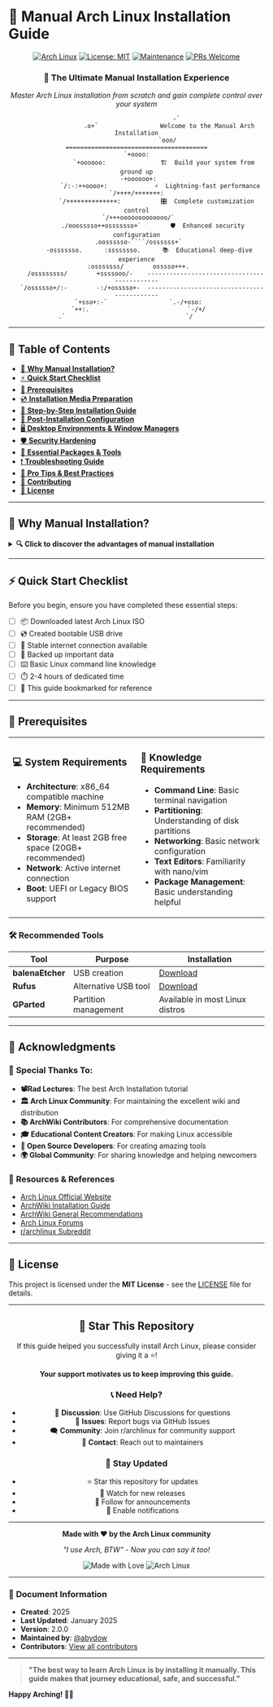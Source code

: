 # 🚀 Manual Arch Linux Installation Guide

<div align="center">

[![Arch Linux](https://img.shields.io/badge/Arch%20Linux-1793D1?logo=arch-linux&logoColor=fff&style=for-the-badge)](https://archlinux.org/)
[![License: MIT](https://img.shields.io/badge/License-MIT-yellow.svg?style=for-the-badge)](https://opensource.org/licenses/MIT)
[![Maintenance](https://img.shields.io/badge/Maintained%3F-yes-green.svg?style=for-the-badge)](https://GitHub.com/abydow/Manual-Arch-Linux-Installation/graphs/commit-activity)
[![PRs Welcome](https://img.shields.io/badge/PRs-welcome-brightgreen.svg?style=for-the-badge)](http://makeapullrequest.com)

### 🎯 **The Ultimate Manual Installation Experience**
*Master Arch Linux installation from scratch and gain complete control over your system*

```ascii
                      -`
                  .o+`                 Welcome to the Manual Arch Installation
                 `ooo/                 =======================================
                `+oooo:                
               `+oooooo:               🏗️  Build your system from ground up
               -+oooooo+:              
             `/:-:++oooo+:             ⚡  Lightning-fast performance
            `/++++/+++++++:            
           `/++++++++++++++:           🎛️  Complete customization control
          `/+++ooooooooooooo/`         
         ./ooosssso++osssssso+`        🛡️  Enhanced security configuration
        .oossssso-````/ossssss+`       
       -osssssso.      :ssssssso.      📚  Educational deep-dive experience
      :osssssss/        osssso+++.     
     /ossssssss/        +ssssooo/-    --------------------------------------------
   `/ossssso+/:-        -:/+osssso+-  --------------------------------------------
  `+sso+:-`                 `.-/+oso: 
 `++:.                           `-/+/
 .`                                 `/       
```

</div>

---

## 📑 Table of Contents

- [🌟 **Why Manual Installation?**](#-why-manual-installation)
- [⚡ **Quick Start Checklist**](#-quick-start-checklist)
- [🎯 **Prerequisites**](#-prerequisites)
- [💿 **Installation Media Preparation**](#-installation-media-preparation)
- [🚀 **Step-by-Step Installation Guide**](#-step-by-step-installation-guide)
- [🎨 **Post-Installation Configuration**](#-post-installation-configuration)
- [🖥️ **Desktop Environments & Window Managers**](#%EF%B8%8F-desktop-environments--window-managers)
- [🛡️ **Security Hardening**](#%EF%B8%8F-security-hardening)
- [🔧 **Essential Packages & Tools**](#-essential-packages--tools)
- [❗ **Troubleshooting Guide**](#-troubleshooting-guide)
- [🎯 **Pro Tips & Best Practices**](#-pro-tips--best-practices)
- [🤝 **Contributing**](#-contributing)
- [📄 **License**](#-license)

---

## 🌟 Why Manual Installation?

<details>
<summary><b>🔍 Click to discover the advantages of manual installation</b></summary>

### 🎓 **Educational Benefits**
- **Deep System Understanding**: Learn how Linux systems work at the fundamental level
- **Command Line Mastery**: Become proficient with essential terminal commands
- **Troubleshooting Skills**: Develop debugging abilities for system issues

### ⚡ **Performance Advantages**  
- **Minimal Bloat**: Install only what you need for optimal performance
- **Resource Efficiency**: Perfect for older hardware or resource-constrained systems
- **Custom Optimization**: Tailor every aspect to your specific use case

### 🎛️ **Complete Control**
- **Package Selection**: Choose exactly which software to install
- **Kernel Configuration**: Select the best kernel for your hardware
- **System Architecture**: Design your partition scheme and filesystem layout

### 🛡️ **Security Benefits**
- **Reduced Attack Surface**: Fewer packages mean fewer potential vulnerabilities
- **Custom Hardening**: Implement security measures from the ground up
- **Trust Verification**: Understand every component in your system

</details>

---

## ⚡ Quick Start Checklist

Before you begin, ensure you have completed these essential steps:

- [ ] 📦 Downloaded latest Arch Linux ISO
- [ ] 💿 Created bootable USB drive
- [ ] 🔌 Stable internet connection available
- [ ] 💾 Backed up important data
- [ ] ⌨️ Basic Linux command line knowledge
- [ ] ⏱️ 2-4 hours of dedicated time
- [ ] 📖 This guide bookmarked for reference

---

## 🎯 Prerequisites

<table>
<tr>
<td width="50%">

### 💻 **System Requirements**
- **Architecture**: x86_64 compatible machine
- **Memory**: Minimum 512MB RAM (2GB+ recommended)
- **Storage**: At least 2GB free space (20GB+ recommended)
- **Network**: Active internet connection
- **Boot**: UEFI or Legacy BIOS support

</td>
<td width="50%">

### 🧠 **Knowledge Requirements**
- **Command Line**: Basic terminal navigation
- **Partitioning**: Understanding of disk partitions
- **Networking**: Basic network configuration
- **Text Editors**: Familiarity with nano/vim
- **Package Management**: Basic understanding helpful

</td>
</tr>
</table>

### 🛠️ **Recommended Tools**

| Tool | Purpose | Installation |
|------|---------|--------------|
| **balenaEtcher** | USB creation | [Download](https://www.balena.io/etcher/) |
| **Rufus** | Alternative USB tool | [Download](https://rufus.ie/) |
| **GParted** | Partition management | Available in most Linux distros |

---

## 🙏 Acknowledgments

### 👏 **Special Thanks To:**
- **📽️Rad Lectures**: The best Arch Installation tutorial
- **🏛️ Arch Linux Community**: For maintaining the excellent wiki and distribution
- **📚 ArchWiki Contributors**: For comprehensive documentation
- **🎓 Educational Content Creators**: For making Linux accessible
- **🔧 Open Source Developers**: For creating amazing tools
- **🌍 Global Community**: For sharing knowledge and helping newcomers

### 📖 **Resources & References**

- [Arch Linux Official Website](https://archlinux.org/)
- [ArchWiki Installation Guide](https://wiki.archlinux.org/title/Installation_guide)
- [ArchWiki General Recommendations](https://wiki.archlinux.org/title/General_recommendations)
- [Arch Linux Forums](https://bbs.archlinux.org/)
- [r/archlinux Subreddit](https://reddit.com/r/archlinux)

---

## 📄 License

This project is licensed under the **MIT License** - see the [LICENSE](LICENSE) file for details.

---

<div align="center">

## 🌟 Star This Repository

If this guide helped you successfully install Arch Linux, please consider giving it a ⭐!

**Your support motivates us to keep improving this guide.**

### 📞 **Need Help?**

- 💬 **Discussion**: Use GitHub Discussions for questions
- 🐛 **Issues**: Report bugs via GitHub Issues  
- 🗨️ **Community**: Join r/archlinux for community support
- 📧 **Contact**: Reach out to maintainers

### 🔄 **Stay Updated**

- ⭐ Star this repository for updates
- 👀 Watch for new releases
- 📢 Follow for announcements
- 🔔 Enable notifications

---

**Made with ❤️ by the Arch Linux community**

*"I use Arch, BTW" - Now you can say it too!*

![Made with Love](https://img.shields.io/badge/Made%20with-%E2%9D%A4%EF%B8%8F-red.svg?style=for-the-badge)
![Arch Linux](https://img.shields.io/badge/Powered%20by-Arch%20Linux-blue.svg?style=for-the-badge&logo=arch-linux)

</div>

---

### 📅 **Document Information**

- **Created**: 2025
- **Last Updated**: January 2025  
- **Version**: 2.0.0
- **Maintained by**: [@abydow](https://github.com/abydow)
- **Contributors**: [View all contributors](https://github.com/abydow/Manual-Arch-Linux-Installation/graphs/contributors)

---

> **"The best way to learn Arch Linux is by installing it manually. This guide makes that journey educational, safe, and successful."**

**Happy Arching! 🐧🚀**
